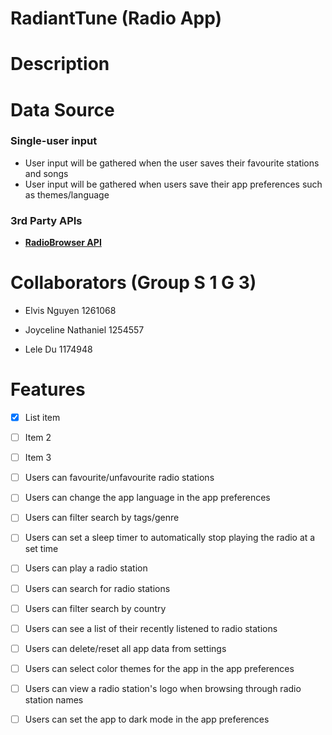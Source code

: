 # RadiantTune (Radio App)

  

# Description

# Data Source
### Single-user input
* User input will be gathered when the user saves their favourite stations and songs
* User input will be gathered when users save their app preferences such as themes/language

### 3rd Party APIs
* **[RadioBrowser API](https://docs.radio-browser.info/#)**

  
  

# Collaborators (Group S 1 G 3)

* Elvis Nguyen 1261068

* Joyceline Nathaniel 1254557

* Lele Du  1174948

# Features

  

- [x] List item
- [ ] Item 2
- [ ] Item 3

- [ ] Users can favourite/unfavourite radio stations
- [ ] Users can change the app language in the app preferences
- [ ] Users can filter search by tags/genre
- [ ] Users can set a sleep timer to automatically stop playing the radio at a set time
- [ ] Users can play a radio station
- [ ] Users can search for radio stations
- [ ] Users can filter search by country
- [ ] Users can see a list of their recently listened to radio stations
- [ ] Users can delete/reset all app data from settings
- [ ] Users can select color themes for the app in the app preferences
- [ ] Users can view a radio station's logo when browsing through radio station names
- [ ] Users can set the app to dark mode in the app preferences
